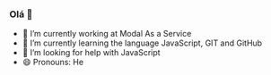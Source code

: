 ### Olá 👋

- 🔭 I’m currently working at Modal As a Service
- 🌱 I’m currently learning the language JavaScript, GIT and GitHub
- 🤔 I’m looking for help with JavaScript
- 😄 Pronouns: He
